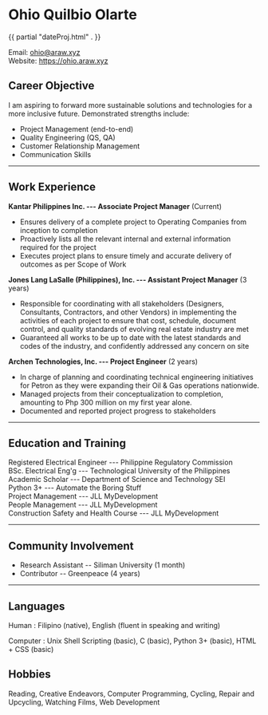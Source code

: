 # **Ohio Quilbio Olarte**

{{ partial "dateProj.html" . }}

Email: ohio@araw.xyz  
Website: https://ohio.araw.xyz  

## Career Objective

I am aspiring to forward more sustainable solutions and technologies
for a more inclusive future.
Demonstrated strengths include:

- Project Management (end-to-end)
- Quality Engineering (QS, QA)
- Customer Relationship Management
- Communication Skills

---

## Work Experience

**Kantar Philippines Inc. --- Associate Project Manager** (Current)

- Ensures delivery of a complete project to Operating Companies from inception
  to completion
- Proactively lists all the relevant internal and external information required
  for the project
- Executes project plans to ensure timely and accurate delivery of outcomes as
  per Scope of Work

**Jones Lang LaSalle (Philippines), Inc. --- Assistant Project Manager** (3 years)

- Responsible for coordinating with all stakeholders (Designers, Consultants, Contractors, and other Vendors) in implementing the activities of each project to ensure that cost, schedule, document control, and quality standards of evolving real estate industry are met
- Guaranteed all works to be up to date with the latest standards and codes of the industry, and confidently addressed any concern on site

**Archen Technologies, Inc. --- Project Engineer** (2 years)

- In charge of planning and coordinating technical engineering initiatives for
  Petron as they were expanding their Oil & Gas operations nationwide.
- Managed projects from their conceptualization to completion, amounting to Php 300 million on my first year alone.
- Documented and reported project progress to stakeholders

---

## Education and Training

Registered Electrical Engineer --- Philippine Regulatory Commission  
BSc. Electrical Eng'g --- Technological University of the Philippines  
Academic Scholar --- Department of Science and Technology SEI  
Python 3+ --- Automate the Boring Stuff  
Project Management --- JLL MyDevelopment  
People Management --- JLL MyDevelopment  
Construction Safety and Health Course --- JLL MyDevelopment  

---

## Community Involvement

- Research Assistant -- Siliman University (1 month)
- Contributor -- Greenpeace (4 years)

---

## Languages
Human
: Filipino (native), English (fluent in speaking and writing)  

Computer
: Unix Shell Scripting (basic), C (basic), Python 3+ (basic), HTML + CSS (basic)

## Hobbies
Reading, Creative Endeavors, Computer Programming, Cycling, Repair and Upcycling, Watching Films, Web Development
